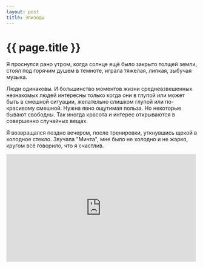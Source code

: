 ```yaml
---
layout: post
title: Эпизоды
---
```

# {{ page.title }}

Я проснулся рано утром, когда солнце ещё было закрыто толщей земли, стоял под горячим душем в темноте,  играла тяжелая, липкая, зыбучая музыка.

Люди одинаковы. И большинство моментов жизни средневзвешенных незнакомых людей интересны только когда они в глупой или может быть в смешной ситуации, желательно слишком глупой или по-красивому смешной. Нужна явно ощутимая польза. Но некоторые бывают свободны. Так иногда красота и интерес открываются в совершенно случайных вещах.

Я возвращался поздно вечером, после тренировки, уткнувшись щекой в холодное стекло. Звучала "Мичта", мне было не холодно и не жарко, кругом всё говорило, что я счастлив.

<iframe width="500" height="284" src="http://www.youtube.com/embed/_CD7Oid2Cp4" frameborder="0" allowfullscreen></iframe>
